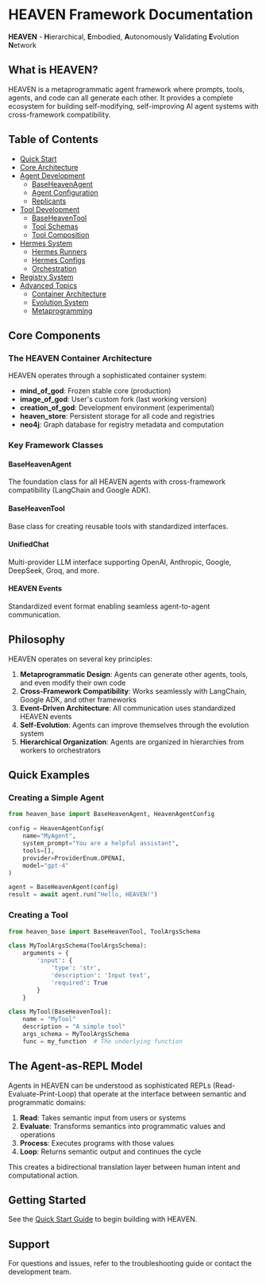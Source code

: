 # HEAVEN Framework Documentation

**HEAVEN** - **H**ierarchical, **E**mbodied, **A**utonomously **V**alidating **E**volution **N**etwork

## What is HEAVEN?

HEAVEN is a metaprogrammatic agent framework where prompts, tools, agents, and code can all generate each other. It provides a complete ecosystem for building self-modifying, self-improving AI agent systems with cross-framework compatibility.

## Table of Contents

- [Quick Start](quickstart.md)
- [Core Architecture](architecture.md)
- [Agent Development](agents/README.md)
  - [BaseHeavenAgent](agents/base-agent.md)
  - [Agent Configuration](agents/configuration.md)
  - [Replicants](agents/replicants.md)
- [Tool Development](tools/README.md)
  - [BaseHeavenTool](tools/base-tool.md)
  - [Tool Schemas](tools/schemas.md)
  - [Tool Composition](tools/composition.md)
- [Hermes System](hermes/README.md)
  - [Hermes Runners](hermes/runners.md)
  - [Hermes Configs](hermes/configs.md)
  - [Orchestration](hermes/orchestration.md)
- [Registry System](registry/README.md)
- [Advanced Topics](advanced/README.md)
  - [Container Architecture](advanced/containers.md)
  - [Evolution System](advanced/evolution.md)
  - [Metaprogramming](advanced/metaprogramming.md)

## Core Components

### The HEAVEN Container Architecture

HEAVEN operates through a sophisticated container system:

- **mind_of_god**: Frozen stable core (production)
- **image_of_god**: User's custom fork (last working version)
- **creation_of_god**: Development environment (experimental)
- **heaven_store**: Persistent storage for all code and registries
- **neo4j**: Graph database for registry metadata and computation

### Key Framework Classes

#### BaseHeavenAgent
The foundation class for all HEAVEN agents with cross-framework compatibility (LangChain and Google ADK).

#### BaseHeavenTool  
Base class for creating reusable tools with standardized interfaces.

#### UnifiedChat
Multi-provider LLM interface supporting OpenAI, Anthropic, Google, DeepSeek, Groq, and more.

#### HEAVEN Events
Standardized event format enabling seamless agent-to-agent communication.

## Philosophy

HEAVEN operates on several key principles:

1. **Metaprogrammatic Design**: Agents can generate other agents, tools, and even modify their own code
2. **Cross-Framework Compatibility**: Works seamlessly with LangChain, Google ADK, and other frameworks
3. **Event-Driven Architecture**: All communication uses standardized HEAVEN events
4. **Self-Evolution**: Agents can improve themselves through the evolution system
5. **Hierarchical Organization**: Agents are organized in hierarchies from workers to orchestrators

## Quick Examples

### Creating a Simple Agent

```python
from heaven_base import BaseHeavenAgent, HeavenAgentConfig

config = HeavenAgentConfig(
    name="MyAgent",
    system_prompt="You are a helpful assistant",
    tools=[],
    provider=ProviderEnum.OPENAI,
    model="gpt-4"
)

agent = BaseHeavenAgent(config)
result = await agent.run("Hello, HEAVEN!")
```

### Creating a Tool

```python
from heaven_base import BaseHeavenTool, ToolArgsSchema

class MyToolArgsSchema(ToolArgsSchema):
    arguments = {
        'input': {
            'type': 'str',
            'description': 'Input text',
            'required': True
        }
    }

class MyTool(BaseHeavenTool):
    name = "MyTool"
    description = "A simple tool"
    args_schema = MyToolArgsSchema
    func = my_function  # The underlying function
```

## The Agent-as-REPL Model

Agents in HEAVEN can be understood as sophisticated REPLs (Read-Evaluate-Print-Loop) that operate at the interface between semantic and programmatic domains:

1. **Read**: Takes semantic input from users or systems
2. **Evaluate**: Transforms semantics into programmatic values and operations
3. **Process**: Executes programs with those values
4. **Loop**: Returns semantic output and continues the cycle

This creates a bidirectional translation layer between human intent and computational action.

## Getting Started

See the [Quick Start Guide](quickstart.md) to begin building with HEAVEN.

## Support

For questions and issues, refer to the troubleshooting guide or contact the development team.